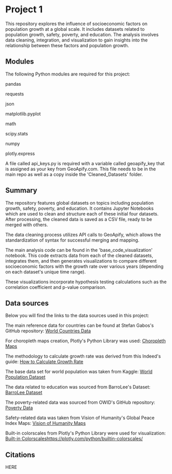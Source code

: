 # Project 1

This repository explores the influence of socioeconomic factors on population growth at a global scale. It includes datasets related to population growth, safety, poverty, and education. The analysis involves data cleaning, integration, and visualization to gain insights into the relationship between these factors and population growth.

## Modules

The following Python modules are required for this project:

pandas

requests

json

matplotlib.pyplot

math

scipy.stats

numpy

plotly.express
 
A file called api_keys.py is required with a variable called geoapify_key that is assigned as your key from GeoApify.com. This file needs to be in the main repo as well as a copy inside the 'Cleaned_Datasets' folder.

## Summary

The repository features global datasets on topics including population growth, safety, poverty, and education. It contains Jupyter Notebooks which are used to clean and structure each of these initial four datasets. After processing, the cleaned data is saved as a CSV file, ready to be merged with others.

The data cleaning process utilizes API calls to GeoApify, which allows the standardization of syntax for successful merging and mapping.

The main analysis code can be found in the 'base_code_visualization' notebook. This code extracts data from each of the cleaned datasets, integrates them, and then generates visualizations to compare different socioeconomic factors with the growth rate over various years (depending on each dataset's unique time range).

These visualizations incorporate hypothesis testing calculations such as the correlation coefficient and p-value comparison.

## Data sources

Below you will find the links to the data sources used in this project:

The main reference data for countries can be found at Stefan Gabos's GitHub repository: [World Countries Data](https://github.com/stefangabos/world_countries/blob/master/data/countries/_combined/countries.csv)

For choropleth maps creation, Plotly's Python Library was used: [Choropleth Maps](https://plotly.com/python/choropleth-maps/)

The methodology to calculate growth rate was derived from this Indeed's guide: [How to Calculate Growth Rate](https://ca.indeed.com/career-advice/career-development/how-to-calculate-growth-rate)

The base data set for world population was taken from Kaggle: [World Population Dataset](https://www.kaggle.com/datasets/iamsouravbanerjee/world-population-dataset)

The data related to education was sourced from BarroLee's Dataset: [BarroLee Dataset](https://barrolee.github.io/BarroLeeDataSet/BLv3.html)

The poverty-related data was sourced from OWID's GitHub repository: [Poverty Data](https://github.com/owid/poverty-data/blob/main/datasets/pip_codebook.csv)

Safety-related data was taken from Vision of Humanity's Global Peace Index Maps: [Vision of Humanity Maps](https://www.visionofhumanity.org/maps/#/)

Built-in colorscales from Plotly's Python Library were used for visualization: [Built-in Colorscales](https://plotly.com/python/builtin-colorscales/)https://plotly.com/python/builtin-colorscales/

## Citations

HERE
